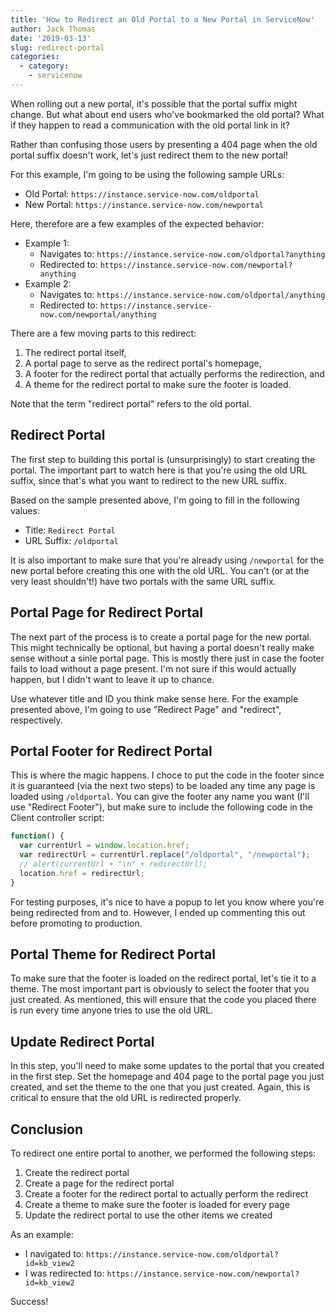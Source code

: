 ```yaml
---
title: 'How to Redirect an Old Portal to a New Portal in ServiceNow'
author: Jack Thomas
date: '2019-03-13'
slug: redirect-portal
categories:
  - category:
    - servicenow
---
```


When rolling out a new portal, it's possible that the portal suffix might change. But what about end users who've bookmarked the old portal? What if they happen to read a communication with the old portal link in it?

Rather than confusing those users by presenting a 404 page when the old portal suffix doesn't work, let's just redirect them to the new portal!

For this example, I'm going to be using the following sample URLs:

- Old Portal: ``https://instance.service-now.com/oldportal``
- New Portal: ``https://instance.service-now.com/newportal``

Here, therefore are a few examples of the expected behavior:

- Example 1:
  - Navigates to: ``https://instance.service-now.com/oldportal?anything``
  - Redirected to: ``https://instance.service-now.com/newportal?anything``
- Example 2:
  - Navigates to: ``https://instance.service-now.com/oldportal/anything``
  - Redirected to: ``https://instance.service-now.com/newportal/anything``

There are a few moving parts to this redirect:

1. The redirect portal itself,
2. A portal page to serve as the redirect portal's homepage,
3. A footer for the redirect portal that actually performs the redirection, and
4. A theme for the redirect portal to make sure the footer is loaded.

Note that the term "redirect portal" refers to the old portal.

## Redirect Portal

The first step to building this portal is (unsurprisingly) to start creating the portal. The important part to watch here is that you're using the old URL suffix, since that's what you want to redirect to the new URL suffix.

Based on the sample presented above, I'm going to fill in the following values:

- Title: ``Redirect Portal``
- URL Suffix: ``/oldportal``

It is also important to make sure that you're already using ``/newportal`` for the new portal before creating this one with the old URL. You can't (or at the very least shouldn't!) have two portals with the same URL suffix.

## Portal Page for Redirect Portal

The next part of the process is to create a portal page for the new portal. This might technically be optional, but having a portal doesn't really make sense without a sinle portal page. This is mostly there just in case the footer fails to load without a page present. I'm not sure if this would actually happen, but I didn't want to leave it up to chance.

Use whatever title and ID you think make sense here. For the example presented above, I'm going to use "Redirect Page" and "redirect", respectively.

## Portal Footer for Redirect Portal

This is where the magic happens. I choce to put the code in the footer since it is guaranteed (via the next two steps) to be loaded any time any page is loaded using ``/oldportal``. You can give the footer any name you want (I'll use "Redirect Footer"), but make sure to include the following code in the Client controller script:

```javascript
function() {
  var currentUrl = window.location.href;
  var redirectUrl = currentUrl.replace("/oldportal", "/newportal");
  // alert(currentUrl + "\n" + redirectUrl);
  location.href = redirectUrl;
}
```

For testing purposes, it's nice to have a popup to let you know where you're being redirected from and to. However, I ended up commenting this out before promoting to production.

## Portal Theme for Redirect Portal

To make sure that the footer is loaded on the redirect portal, let's tie it to a theme. The most important part is obviously to select the footer that you just created. As mentioned, this will ensure that the code you placed there is run every time anyone tries to use the old URL.

## Update Redirect Portal

In this step, you'll need to make some updates to the portal that you created in the first step. Set the homepage and 404 page to the portal page you just created, and set the theme to the one that you just created. Again, this is critical to ensure that the old URL is redirected properly.

## Conclusion

To redirect one entire portal to another, we performed the following steps:

1. Create the redirect portal
2. Create a page for the redirect portal
3. Create a footer for the redirect portal to actually perform the redirect
4. Create a theme to make sure the footer is loaded for every page
5. Update the redirect portal to use the other items we created

As an example:

- I navigated to: ``https://instance.service-now.com/oldportal?id=kb_view2``
- I was redirected to: ``https://instance.service-now.com/newportal?id=kb_view2``

Success!
